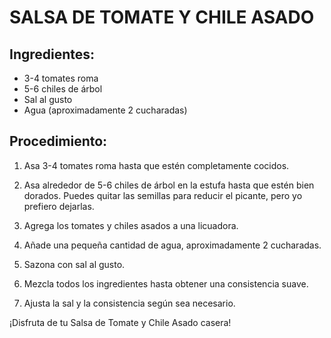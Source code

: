 # SALSA DE TOMATE Y CHILE ASADO

## Ingredientes:

- 3-4 tomates roma
- 5-6 chiles de árbol
- Sal al gusto
- Agua (aproximadamente 2 cucharadas)

## Procedimiento:

1. Asa 3-4 tomates roma hasta que estén completamente cocidos.

2. Asa alrededor de 5-6 chiles de árbol en la estufa hasta que estén bien dorados. Puedes quitar las semillas para reducir el picante, pero yo prefiero dejarlas.

3. Agrega los tomates y chiles asados a una licuadora.

4. Añade una pequeña cantidad de agua, aproximadamente 2 cucharadas.

5. Sazona con sal al gusto.

6. Mezcla todos los ingredientes hasta obtener una consistencia suave.

7. Ajusta la sal y la consistencia según sea necesario.

¡Disfruta de tu Salsa de Tomate y Chile Asado casera!

